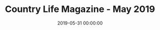 ---
title: "Country Life Magazine - May 2019"
link: "/downloads/Country-Life-Article-on-Wilderness-May-2019.pdf"
cover_image: "/images/blog/media/country-life-may-2019-900w.jpg"
publish_date: "2019-05-31 00:00:00"
date: "2019-05-31 00:00:00"
---